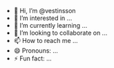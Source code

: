 - 👋 Hi, I’m @vestinsson
- 👀 I’m interested in ...
- 🌱 I’m currently learning ...
- 💞️ I’m looking to collaborate on ...
- 📫 How to reach me ...
- 😄 Pronouns: ...
- ⚡ Fun fact: ...

<!---
vestinsson/vestinsson is a ✨ special ✨ repository because its `README.md` (this file) appears on your GitHub profile.
You can click the Preview link to take a look at your changes.
--->
